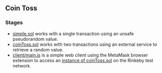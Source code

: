 ## Coin Toss

### Stages
- [simple.sol](simple.sol) works with a single transaction using an unsafe pseudorandom value.
- [coinToss.sol](coinToss.sol) works with two transactions using an external service to retrieve a random value.
- [client/main.js](client/main.js) is a simple web client using the MetaMask browser extension to access an [instance of coinToss.sol](https://rinkeby.etherscan.io/address/0x2dfa5cba4f3b738264b21a5748bb9d58c12e82fb) on the Rinkeby test network. 
